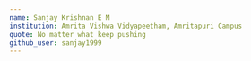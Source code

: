 ```yaml
---
name: Sanjay Krishnan E M
institution: Amrita Vishwa Vidyapeetham, Amritapuri Campus
quote: No matter what keep pushing
github_user: sanjay1999
---
```

